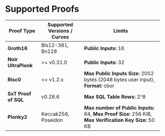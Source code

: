 # Supported Proofs

| Proof Type           | Supported Versions / Curves | Limits                                                                                                 |
| -------------------- | --------------------------- | ------------------------------------------------------------------------------------------------------ |
| **Groth16**          | Bls12-381, Bn128            | **Public Inputs:** 16                                                                                  |
| **Noir UltraPlonk**  | >= v0.31.0                  | **Public Inputs:** 32                                                                                  |
| **Risc0**            | \<\= v1.2.x                 | **Max Public Inputs Size:** 2052 bytes (2048 bytes user input), **Format:** cbor                       |
| **SxT Proof of SQL** | v0.28.6                     | **Max SQL Table Rows:** 2^8                                                                            |
| **Plonky2**          | Keccak256, Poseidon         | **Max number of Public Inputs:** 64, **Max Proof Size:** 256 KiB, **Max Verification Key Size:** 50 KB |
